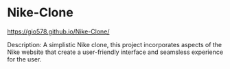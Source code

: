 # Nike-Clone
https://gio578.github.io/Nike-Clone/

Description: A simplistic Nike clone, this project incorporates aspects of the Nike website that create a user-friendly interface and seamsless experience for the user.
